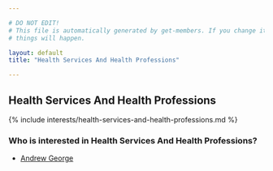 ```yaml
---

# DO NOT EDIT!
# This file is automatically generated by get-members. If you change it, bad
# things will happen.

layout: default
title: "Health Services And Health Professions"

---
```


## Health Services And Health Professions

{% include interests/health-services-and-health-professions.md %}

### Who is interested in Health Services And Health Professions?


* [Andrew George](/members/andrew-george.html)
